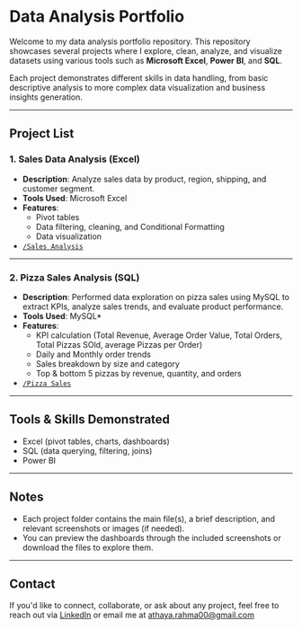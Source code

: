 # Data Analysis Portfolio

Welcome to my data analysis portfolio repository. This repository showcases several projects where I explore, clean, analyze, and visualize datasets using various tools such as **Microsoft Excel**, **Power BI**, and **SQL**.

Each project demonstrates different skills in data handling, from basic descriptive analysis to more complex data visualization and business insights generation.

---

## Project List

### 1. **Sales Data Analysis (Excel)**
- **Description**: Analyze sales data by product, region, shipping, and customer segment. 
- **Tools Used**: Microsoft Excel
- **Features**:
  - Pivot tables
  - Data filtering, cleaning, and Conditional Formatting
  - Data visualization
- [`/Sales Analysis`](https://github.com/AthayaRahma00/My-portfolio/tree/main/Sales%20Analysis)

---

### 2. **Pizza Sales Analysis (SQL)**
- **Description**: Performed data exploration on pizza sales using MySQL to extract KPIs, analyze sales trends, and evaluate product performance. 
- **Tools Used**: MySQL*
- **Features**:
  - KPI calculation (Total Revenue, Average Order Value, Total Orders, Total     Pizzas SOld, average Pizzas per Order)  
  - Daily and Monthly order trends  
  - Sales breakdown by size and category  
  - Top & bottom 5 pizzas by revenue, quantity, and orders  
- [`/Pizza Sales`](./Pizza%20Sales)

---

## Tools & Skills Demonstrated
- Excel (pivot tables, charts, dashboards)
- SQL (data querying, filtering, joins)
- Power BI

---

## Notes
- Each project folder contains the main file(s), a brief description, and relevant screenshots or images (if needed).
- You can preview the dashboards through the included screenshots or download the files to explore them.

---

## Contact
If you'd like to connect, collaborate, or ask about any project, feel free to reach out via [LinkedIn](https://linkedin.com/in/athaya-rahma-puteri) or email me at athaya.rahma00@gmail.com 
